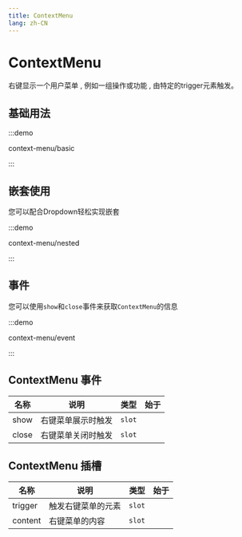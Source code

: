 ```yaml
---
title: ContextMenu
lang: zh-CN
---
```


# ContextMenu

右键显示一个用户菜单 , 例如一组操作或功能 , 由特定的trigger元素触发。

<script setup>
const demos = import.meta.globEager('../../../demos/panda-ui/context-menu/*/*.vue')
</script>

## 基础用法

:::demo

context-menu/basic

:::

## 嵌套使用

您可以配合Dropdown轻松实现嵌套

:::demo

context-menu/nested

:::

## 事件

您可以使用`show`和`close`事件来获取`ContextMenu`的信息

:::demo

context-menu/event

:::

## ContextMenu 事件

| 名称  | 说明               | 类型   | 始于 |
| ----- | ------------------ | ------ | ---- |
| show  | 右键菜单展示时触发 | `slot` |      |
| close | 右键菜单关闭时触发 | `slot` |      |

## ContextMenu 插槽

| 名称    | 说明               | 类型   | 始于 |
| ------- | ------------------ | ------ | ---- |
| trigger | 触发右键菜单的元素 | `slot` |      |
| content | 右键菜单的内容     | `slot` |      |
